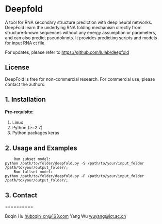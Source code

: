 # Deepfold
A tool for RNA secondary structure prediction with deep neural networks. DeepFold learn the underlying RNA folding mechanism directly from structure-known sequences without any energy assumption or parameters, and can also predict pseudoknots. It provides predicting scripts and models for input RNA ct file.

For updates, please refer to https://github.com/lulab/deepfold 

## License
DeepFold is free for non-commercial research. For commercial use, please contact the authors.

## 1. Installation
####	Pre-requisite:
1. Linux
2. Python (>=2.7)
3. Python packages keras

## 2. Usage and Examples
        Run subset model:
	python /path/to/folder/deepfold.py -S /path/to/your/input_folder /path/to/your/output_folder/;
        Run fullset model:
	python /path/to/folder/deepfold.py -F /path/to/your/input_folder /path/to/your/output_folder/;


## 3. Contact
==========

Boqin Hu <huboqin_cn@163.com>
Yang Wu <wuyang@ict.ac.cn> 
